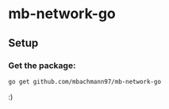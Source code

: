 # mb-network-go

## Setup

### Get the package:

```sh
go get github.com/mbachmann97/mb-network-go
```

:)
